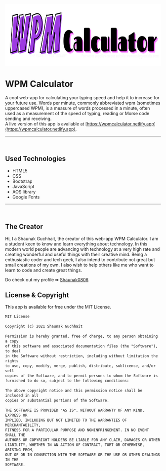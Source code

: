 <p align=center>
	<img src='imgs/logo.png' height=200/>
</p>  

# WPM Calculator

A cool web-app for calculating your typing speed and help it to increase for your future use.
Words per minute, commonly abbreviated wpm (sometimes uppercased WPM), is a measure of words processed in a minute, often used as a measurement of the speed of typing, reading or Morse code sending and receiving.  
A live version of this app is available at [https://wpmcalculator.netlify.app](https://wpmcalculator.netlify.app).  
<hr>
<br>

## Used Technologies

- HTML5
- CSS
- Bootstrap
- JavaScript
- AOS library
- Google Fonts

<hr>
<Br>

## The Creator
Hi, I a Shaunak Guchhait, the creator of this web-app WPM Calculator. I am a student keen to know and learn everything about technology. In this modern world people are advancing with technology at a very high rate and creating wonderful and useful things with their creative mind. Being a enthusiastic coder and tech geek, I also intend to contribute not great but small creations of my own. I also wish to help others like me who want to learn to code and create great things.
 <br>

Do check out my profile ➡ [Shaunak0806](https://github.com/Shaunak0806)

## License & Copyright
This app is available for free under the MIT License.  
```
MIT License

Copyright (c) 2021 Shaunak Guchhait

Permission is hereby granted, free of charge, to any person obtaining a copy
of this software and associated documentation files (the "Software"), to deal
in the Software without restriction, including without limitation the rights
to use, copy, modify, merge, publish, distribute, sublicense, and/or sell
copies of the Software, and to permit persons to whom the Software is
furnished to do so, subject to the following conditions:

The above copyright notice and this permission notice shall be included in all
copies or substantial portions of the Software.

THE SOFTWARE IS PROVIDED "AS IS", WITHOUT WARRANTY OF ANY KIND, EXPRESS OR
IMPLIED, INCLUDING BUT NOT LIMITED TO THE WARRANTIES OF MERCHANTABILITY,
FITNESS FOR A PARTICULAR PURPOSE AND NONINFRINGEMENT. IN NO EVENT SHALL THE
AUTHORS OR COPYRIGHT HOLDERS BE LIABLE FOR ANY CLAIM, DAMAGES OR OTHER
LIABILITY, WHETHER IN AN ACTION OF CONTRACT, TORT OR OTHERWISE, ARISING FROM,
OUT OF OR IN CONNECTION WITH THE SOFTWARE OR THE USE OR OTHER DEALINGS IN THE
SOFTWARE.
```
